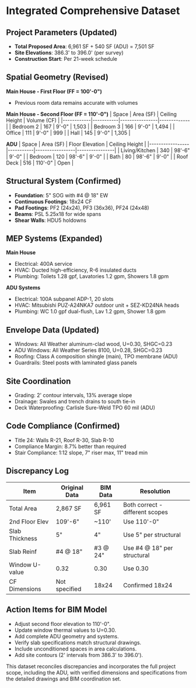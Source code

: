 # Integrated Comprehensive Dataset

## Project Parameters (Updated)
- **Total Proposed Area**: 6,961 SF + 540 SF (ADU) = 7,501 SF
- **Site Elevations**: 386.3' to 396.0' (per survey)
- **Construction Start**: Per 21-week schedule

## Spatial Geometry (Revised)
**Main House - First Floor (FF = 100'-0")**
- Previous room data remains accurate with volumes

**Main House - Second Floor (FF = 110'-0")**
| Space      | Area (SF) | Ceiling Height | Volume (CF) |
|------------|-----------|----------------|-------------|
| Bedroom 2  | 167       | 9'-0"          | 1,503       |
| Bedroom 3  | 166       | 9'-0"          | 1,494       |
| Office     | 111       | 9'-0"          | 999         |
| Hall       | 145       | 9'-0"          | 1,305       |

**ADU**
| Space           | Area (SF) | Floor Elevation | Ceiling Height |
|-----------------|-----------|-----------------|----------------|
| Living/Kitchen  | 340       | 98'-6"          | 9'-0"          |
| Bedroom         | 120       | 98'-6"          | 9'-0"          |
| Bath            | 80        | 98'-6"          | 9'-0"          |
| Roof Deck       | 516       | 110'-0"         | Open           |

## Structural System (Confirmed)
- **Foundation**: 5" SOG with #4 @ 18" EW
- **Continuous Footings**: 18x24 CF
- **Pad Footings**: PF2 (24x24), PF3 (36x36), PF24 (24x48)
- **Beams**: PSL 5.25x18 for wide spans
- **Shear Walls**: HDU5 holdowns

## MEP Systems (Expanded)
**Main House**
- Electrical: 400A service
- HVAC: Ducted high-efficiency, R-6 insulated ducts
- Plumbing: Toilets 1.28 gpf, Lavatories 1.2 gpm, Showers 1.8 gpm

**ADU Systems**
- Electrical: 100A subpanel ADP-1, 20 slots
- HVAC: Mitsubishi PUZ-A24NKA7 outdoor unit + SEZ-KD24NA heads
- Plumbing: WC 1.0 gpf dual-flush, Lav 1.2 gpm, Shower 1.8 gpm

## Envelope Data (Updated)
- Windows: All Weather aluminum-clad wood, U=0.30, SHGC=0.23
- ADU Windows: All Weather Series 8100, U=0.28, SHGC=0.23
- Roofing: Class A composition shingle (main), TPO membrane (ADU)
- Guardrails: Steel posts with laminated glass panels

## Site Coordination
- Grading: 2' contour intervals, 13% average slope
- Drainage: Swales and trench drains to south tie-in
- Deck Waterproofing: Carlisle Sure-Weld TPO 60 mil (ADU)

## Code Compliance (Confirmed)
- Title 24: Walls R-21, Roof R-30, Slab R-10
- Compliance Margin: 8.7% better than required
- Stair Compliance: 1:12 slope, 7" riser max, 11" tread min

## Discrepancy Log
| Item            | Original Data | BIM Data | Resolution           |
|-----------------|---------------|---------|---------------------|
| Total Area      | 2,867 SF      | 6,961 SF| Both correct - different scopes |
| 2nd Floor Elev  | 109'-6"       | ~110'   | Use 110'-0"         |
| Slab Thickness  | 5"            | 4"      | Use 5" per structural|
| Slab Reinf      | #4 @ 18"      | #3 @ 24"| Use #4 @ 18" per structural |
| Window U-value  | 0.32          | 0.30    | Use 0.30            |
| CF Dimensions   | Not specified | 18x24   | Confirmed 18x24     |

## Action Items for BIM Model
- Adjust second floor elevation to 110'-0".
- Update window thermal values to U=0.30.
- Add complete ADU geometry and systems.
- Verify slab specifications match structural drawings.
- Include unconditioned spaces in area calculations.
- Add site contours (2' intervals from 386.3' to 396.0').

This dataset reconciles discrepancies and incorporates the full project scope, including the ADU, with verified dimensions and specifications from the detailed drawings and BIM coordination set.
